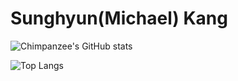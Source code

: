 # Sunghyun(Michael) Kang

![Chimpanzee's GitHub stats](https://github-readme-stats.vercel.app/api?username=CodingChimpanzee&count_private=true&show_icons=true&theme=dark)

![Top Langs](https://github-readme-stats.vercel.app/api/top-langs/?username=CodingChimpanzee&theme=dark)

